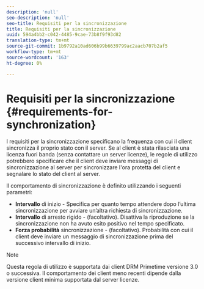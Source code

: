 ```yaml
---
description: 'null'
seo-description: 'null'
seo-title: Requisiti per la sincronizzazione
title: Requisiti per la sincronizzazione
uuid: 594a4bb2-c042-4485-9cae-73b8f9f93d82
translation-type: tm+mt
source-git-commit: 1b9792a10ad606b99b6639799ac2aacb707b2af5
workflow-type: tm+mt
source-wordcount: '163'
ht-degree: 0%

---
```



# Requisiti per la sincronizzazione {#requirements-for-synchronization}

I requisiti per la sincronizzazione specificano la frequenza con cui il client sincronizza il proprio stato con il server. Se al client è stata rilasciata una licenza fuori banda (senza contattare un server licenze), le regole di utilizzo potrebbero specificare che il client deve inviare messaggi di sincronizzazione al server per sincronizzare l&#39;ora protetta del client e segnalare lo stato del client al server.

Il comportamento di sincronizzazione è definito utilizzando i seguenti parametri:

* **Intervallo** di inizio - Specifica per quanto tempo attendere dopo l’ultima sincronizzazione per avviare un’altra richiesta di sincronizzazione.
* **Intervallo** di arresto rigido - (facoltativo). Disattiva la riproduzione se la sincronizzazione non ha avuto esito positivo nel tempo specificato.
* **Forza probabilità** sincronizzazione - (facoltativo). Probabilità con cui il client deve inviare un messaggio di sincronizzazione prima del successivo intervallo di inizio.

>[!NOTE]
>
>Questa regola di utilizzo è supportata dai client DRM Primetime versione 3.0 o successiva. Il comportamento dei client meno recenti dipende dalla versione client minima supportata dal server licenze.

